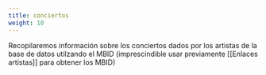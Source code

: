 ```yaml
---
title: conciertos
weight: 10
---
```


Recopilaremos información sobre los conciertos dados por los artistas de la base de datos utilzando el MBID (imprescindible usar previamente [[Enlaces artistas]] para obtener los MBID)

